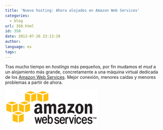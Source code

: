 ```yaml
---
title: 'Nuevo hosting: Ahora alojados en Amazon Web Services'
categories:
  - blog
url: 350.html
id: 350
date: 2013-07-26 23:13:19
author:
language: es
tags:
---
```


Tras mucho tiempo en _hostings_ más pequeños, por fin mudamos el _mud_ a un alojamiento más grande, concretamente a una máquina virtual dedicada de los [Amazon Web Services](http://aws.amazon.com/es/). Mejor conexión, menores caídas y menores problemas a partir de ahora.

![Amazon Web Services](./nuevo-hosting-ahora-alojados-en-amazon-web-services/aws-logo.png)
